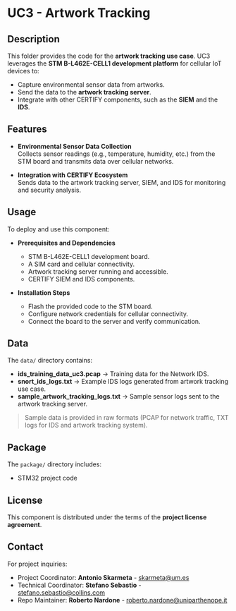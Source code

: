 # UC3 - Artwork Tracking

## Description

This folder provides the code for the **artwork tracking use case**.
UC3 leverages the **STM B-L462E-CELL1 development platform** for cellular IoT devices to:
- Capture environmental sensor data from artworks.
- Send the data to the **artwork tracking server**.
- Integrate with other CERTIFY components, such as the **SIEM** and the **IDS**.

## Features

- **Environmental Sensor Data Collection**  
  Collects sensor readings (e.g., temperature, humidity, etc.) from the STM board and transmits data over cellular networks.

- **Integration with CERTIFY Ecosystem**  
  Sends data to the artwork tracking server, SIEM, and IDS for monitoring and security analysis.  

## Usage

To deploy and use this component:

- **Prerequisites and Dependencies**  
  - STM B-L462E-CELL1 development board.  
  - A SIM card and cellular connectivity.  
  - Artwork tracking server running and accessible.  
  - CERTIFY SIEM and IDS components.  

- **Installation Steps**  
  - Flash the provided code to the STM board.  
  - Configure network credentials for cellular connectivity.  
  - Connect the board to the server and verify communication.  


## Data

The `data/` directory contains:  
- **ids_training_data_uc3.pcap** → Training data for the Network IDS.  
- **snort_ids_logs.txt** → Example IDS logs generated from artwork tracking use case.  
- **sample_artwork_tracking_logs.txt** → Sample sensor logs sent to the artwork tracking server.  

> Sample data is provided in raw formats (PCAP for network traffic, TXT logs for IDS and artwork tracking system).  

## Package

The `package/` directory includes:  
- STM32 project code

## License

This component is distributed under the terms of the **project license agreement**. 

## Contact

For project inquiries:  
- Project Coordinator: **Antonio Skarmeta** - skarmeta@um.es  
- Technical Coordinator: **Stefano Sebastio** - stefano.sebastio@collins.com  
- Repo Maintainer: **Roberto Nardone** - roberto.nardone@uniparthenope.it

